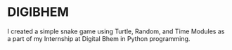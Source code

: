 # DIGIBHEM

I created a simple snake game using Turtle, Random, and Time Modules as a part of my Internship at Digital Bhem in Python programming. 
